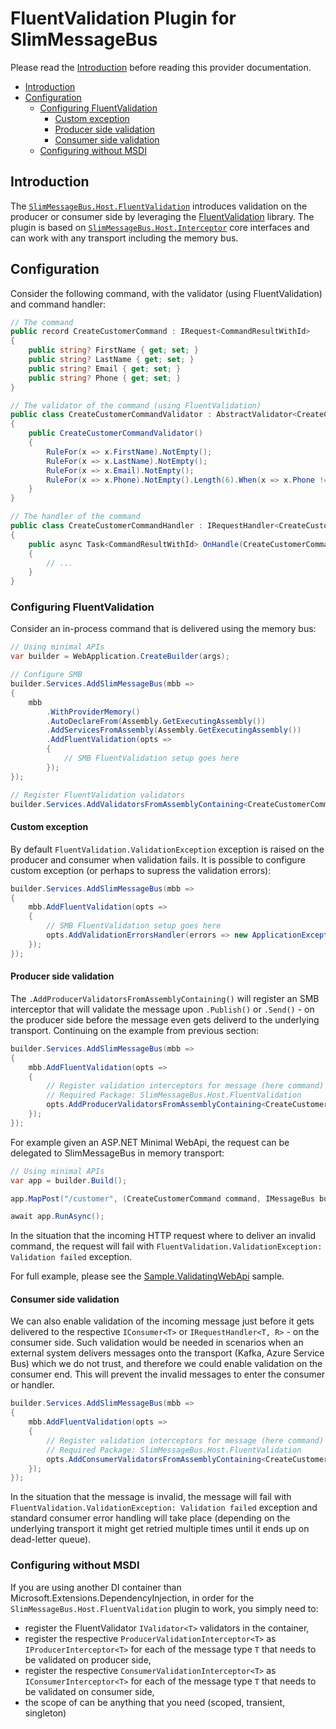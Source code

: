 # FluentValidation Plugin for SlimMessageBus <!-- omit in toc -->

Please read the [Introduction](intro.md) before reading this provider documentation.

- [Introduction](#introduction)
- [Configuration](#configuration)
  - [Configuring FluentValidation](#configuring-fluentvalidation)
    - [Custom exception](#custom-exception)
    - [Producer side validation](#producer-side-validation)
    - [Consumer side validation](#consumer-side-validation)
  - [Configuring without MSDI](#configuring-without-msdi)

## Introduction

The [`SlimMessageBus.Host.FluentValidation`](https://www.nuget.org/packages/SlimMessageBus.Host.FluentValidation) introduces validation on the producer or consumer side by leveraging the [FluentValidation](https://www.nuget.org/packages/FluentValidation) library.
The plugin is based on [`SlimMessageBus.Host.Interceptor`](https://www.nuget.org/packages/SlimMessageBus.Host.Interceptor) core interfaces and can work with any transport including the memory bus.

## Configuration

Consider the following command, with the validator (using FluentValidation) and command handler:

```cs
// The command
public record CreateCustomerCommand : IRequest<CommandResultWithId>
{
    public string? FirstName { get; set; }
    public string? LastName { get; set; }
    public string? Email { get; set; }
    public string? Phone { get; set; }
}

// The validator of the command (using FluentValidation)
public class CreateCustomerCommandValidator : AbstractValidator<CreateCustomerCommand>
{
    public CreateCustomerCommandValidator()
    {
        RuleFor(x => x.FirstName).NotEmpty();
        RuleFor(x => x.LastName).NotEmpty();
        RuleFor(x => x.Email).NotEmpty();
        RuleFor(x => x.Phone).NotEmpty().Length(6).When(x => x.Phone != null);
    }
}

// The handler of the command
public class CreateCustomerCommandHandler : IRequestHandler<CreateCustomerCommand, CommandResultWithId>
{
    public async Task<CommandResultWithId> OnHandle(CreateCustomerCommand command)
    {
        // ...
    }
}
```

### Configuring FluentValidation

Consider an in-process command that is delivered using the memory bus:

```cs
// Using minimal APIs
var builder = WebApplication.CreateBuilder(args);

// Configure SMB
builder.Services.AddSlimMessageBus(mbb =>
{
    mbb
        .WithProviderMemory()
        .AutoDeclareFrom(Assembly.GetExecutingAssembly())
        .AddServicesFromAssembly(Assembly.GetExecutingAssembly())
        .AddFluentValidation(opts =>
        {
            // SMB FluentValidation setup goes here
        });
});

// Register FluentValidation validators
builder.Services.AddValidatorsFromAssemblyContaining<CreateCustomerCommandValidator>();
```

#### Custom exception

By default `FluentValidation.ValidationException` exception is raised on the producer and consumer when validation fails.
It is possible to configure custom exception (or perhaps to supress the validation errors):

```cs
builder.Services.AddSlimMessageBus(mbb =>
{
    mbb.AddFluentValidation(opts =>
    {
        // SMB FluentValidation setup goes here
        opts.AddValidationErrorsHandler(errors => new ApplicationException("Custom exception"));
    });
});
```

#### Producer side validation

The `.AddProducerValidatorsFromAssemblyContaining()` will register an SMB interceptor that will validate the message upon `.Publish()` or `.Send()` - on the producer side before the message even gets deliverd to the underlying transport. Continuing on the example from previous section:

```cs
builder.Services.AddSlimMessageBus(mbb =>
{
    mbb.AddFluentValidation(opts =>
    {
        // Register validation interceptors for message (here command) producers inside message bus
        // Required Package: SlimMessageBus.Host.FluentValidation
        opts.AddProducerValidatorsFromAssemblyContaining<CreateCustomerCommandValidator>();
    });
});
```

For example given an ASP.NET Minimal WebApi, the request can be delegated to SlimMessageBus in memory transport:

```cs
// Using minimal APIs
var app = builder.Build();

app.MapPost("/customer", (CreateCustomerCommand command, IMessageBus bus) => bus.Send(command));

await app.RunAsync();
```

In the situation that the incoming HTTP request where to deliver an invalid command, the request will fail with `FluentValidation.ValidationException: Validation failed` exception.

For full example, please see the [Sample.ValidatingWebApi](../src/Samples/Sample.ValidatingWebApi/) sample.

#### Consumer side validation

We can also enable validation of the incoming message just before it gets delivered to the respective `IConsumer<T>` or `IRequestHandler<T, R>` - on the consumer side.
Such validation would be needed in scenarios when an external system delivers messages onto the transport (Kafka, Azure Service Bus) which we do not trust, and therefore we could enable validation on the consumer end. This will prevent the invalid messages to enter the consumer or handler.

```cs
builder.Services.AddSlimMessageBus(mbb =>
{
    mbb.AddFluentValidation(opts =>
    {
        // Register validation interceptors for message (here command) consumers inside message bus
        // Required Package: SlimMessageBus.Host.FluentValidation
        opts.AddConsumerValidatorsFromAssemblyContaining<CreateCustomerCommandValidator>();
    });
});
```

In the situation that the message is invalid, the message will fail with `FluentValidation.ValidationException: Validation failed` exception and standard consumer error handling will take place (depending on the underlying transport it might get retried multiple times until it ends up on dead-letter queue).

### Configuring without MSDI

If you are using another DI container than Microsoft.Extensions.DependencyInjection, in order for the `SlimMessageBus.Host.FluentValidation` plugin to work, you simply need to:

- register the FluentValidator `IValidator<T>` validators in the container,
- register the respective `ProducerValidationInterceptor<T>` as `IProducerInterceptor<T>` for each of the message type `T` that needs to be validated on producer side,
- register the respective `ConsumerValidationInterceptor<T>` as `IConsumerInterceptor<T>` for each of the message type `T` that needs to be validated on consumer side,
- the scope of can be anything that you need (scoped, transient, singleton)
